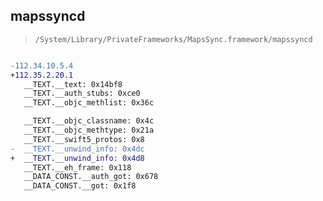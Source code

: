 ## mapssyncd

> `/System/Library/PrivateFrameworks/MapsSync.framework/mapssyncd`

```diff

-112.34.10.5.4
+112.35.2.20.1
   __TEXT.__text: 0x14bf8
   __TEXT.__auth_stubs: 0xce0
   __TEXT.__objc_methlist: 0x36c

   __TEXT.__objc_classname: 0x4c
   __TEXT.__objc_methtype: 0x21a
   __TEXT.__swift5_protos: 0x8
-  __TEXT.__unwind_info: 0x4dc
+  __TEXT.__unwind_info: 0x4d8
   __TEXT.__eh_frame: 0x118
   __DATA_CONST.__auth_got: 0x678
   __DATA_CONST.__got: 0x1f8

```
